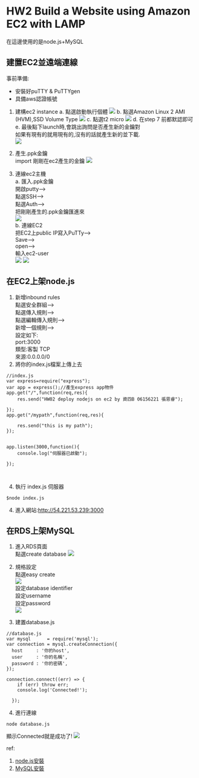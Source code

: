 
# HW2 Build a Website using Amazon EC2 with LAMP
在這邊使用的是node.js+MySQL




## 建置EC2並遠端連線

事前準備:
* 安裝好puTTY & PuTTYgen
*  具備aws認證帳號





1. 建構ec2 instance
a. 點選啟動執行個體
![](https://i.imgur.com/lk6XIqC.png)
b. 點選Amazon Linux 2 AMI (HVM),SSD Volume Type 
![](https://i.imgur.com/uktphBJ.png)
c. 點選t2 micro 
![](https://i.imgur.com/m3eCsi8.png)
d. 在step 7 前都默認即可 <br>
e. 最後點下launch時,會跳出詢問是否產生新的金鑰對 <br>
如果有現有的就用現有的,沒有的話就產生新的並下載. <br>
![](https://i.imgur.com/oXZ9pF1.png)

2. 產生.ppk金鑰 <br>
import 剛剛在ec2產生的金鑰
![](https://i.imgur.com/l5A60u5.png)


3. 連線ec2主機 <br>
a. 匯入.ppk金鑰 <br>
開啟putty--> <br>
點選SSH--> <br>
點選Auth--> <br>
把剛剛產生的.ppk金鑰匯進來 <br>
![](https://i.imgur.com/tk0CABq.png) <br>
b. 連線EC2 <br>
把EC2上public IP寫入PuTTy--> <br>
Save--> <br>
open--> <br>
輸入ec2-user <br>
![](https://i.imgur.com/fiVo6Vp.png)
![](https://i.imgur.com/5NGWUhg.png)




## 在EC2上架node.js

1. 新增inbound rules <br>
點選安全群組--> <br>
點選傳入規則--> <br>
點選編輯傳入規則--> <br>
新增一個規則--> <br>
設定如下: <br>
port:3000 <br>
類型:客製 TCP <br>
來源:0.0.0.0/0 <br>
2. 將你的index.js檔案上傳上去
```=js
//index.js
var express=require("express");
var app = express();//產生express app物件
app.get("/",function(req,res){
	res.send("HW02 deploy nodejs on ec2 by 資四B 06156221 張恩睿");
	
});
app.get("/mypath",function(req,res){
	
	res.send("this is my path");
});


app.listen(3000,function(){
	console.log("伺服器已啟動");
	
});



```
4. 執行 index.js 伺服器
```
$node index.js
```
4. 進入網站:http://54.221.53.239:3000

## 在RDS上架MySQL


1. 進入RDS頁面 <br>
點選create database
![](https://i.imgur.com/RCbKTVR.png)

2. 規格設定 <br>
點選easy create <br>
![](https://i.imgur.com/D6y2Ked.png) <br>
設定database identifier <br>
設定username <br>
設定password <br>
![](https://i.imgur.com/vpcCIwU.png)

3. 建置database.js

```=js
//database.js
var mysql      = require('mysql');
var connection = mysql.createConnection({
  host     : '你的host',
  user     : '你的名稱',
  password : '你的密碼',
});

connection.connect((err) => {
    if (err) throw err;
    console.log('Connected!');
    
  });

```

4. 進行連線
```
node database.js
```
顯示Connected就是成功了!
![](https://i.imgur.com/aM9FC0P.png)




ref:
1. [node.js安裝](https://learningsky.io/aws-ec2-ubuntu-vm-install-nvm-nodejs-express/)
2. [MySQL安裝](https://stackabuse.com/using-aws-rds-with-node-js-and-express-js/)
